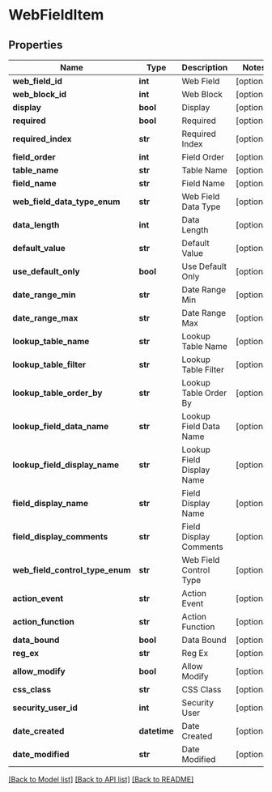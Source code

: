 # WebFieldItem

## Properties
Name | Type | Description | Notes
------------ | ------------- | ------------- | -------------
**web_field_id** | **int** | Web Field | [optional] 
**web_block_id** | **int** | Web Block | [optional] 
**display** | **bool** | Display | [optional] 
**required** | **bool** | Required | [optional] 
**required_index** | **str** | Required Index | [optional] 
**field_order** | **int** | Field Order | [optional] 
**table_name** | **str** | Table Name | [optional] 
**field_name** | **str** | Field Name | [optional] 
**web_field_data_type_enum** | **str** | Web Field Data Type | [optional] 
**data_length** | **int** | Data Length | [optional] 
**default_value** | **str** | Default Value | [optional] 
**use_default_only** | **bool** | Use Default Only | [optional] 
**date_range_min** | **str** | Date Range Min | [optional] 
**date_range_max** | **str** | Date Range Max | [optional] 
**lookup_table_name** | **str** | Lookup Table Name | [optional] 
**lookup_table_filter** | **str** | Lookup Table Filter | [optional] 
**lookup_table_order_by** | **str** | Lookup Table Order By | [optional] 
**lookup_field_data_name** | **str** | Lookup Field Data Name | [optional] 
**lookup_field_display_name** | **str** | Lookup Field Display Name | [optional] 
**field_display_name** | **str** | Field Display Name | [optional] 
**field_display_comments** | **str** | Field Display Comments | [optional] 
**web_field_control_type_enum** | **str** | Web Field Control Type | [optional] 
**action_event** | **str** | Action Event | [optional] 
**action_function** | **str** | Action Function | [optional] 
**data_bound** | **bool** | Data Bound | [optional] 
**reg_ex** | **str** | Reg Ex | [optional] 
**allow_modify** | **bool** | Allow Modify | [optional] 
**css_class** | **str** | CSS Class | [optional] 
**security_user_id** | **int** | Security User | [optional] 
**date_created** | **datetime** | Date Created | [optional] 
**date_modified** | **str** | Date Modified | [optional] 

[[Back to Model list]](../README.md#documentation-for-models) [[Back to API list]](../README.md#documentation-for-api-endpoints) [[Back to README]](../README.md)


